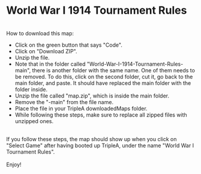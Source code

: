 # World War I 1914 Tournament Rules
<br>How to download this map:
<ul>
<li>Click on the green button that says "Code".</li>
<li>Click on "Download ZIP".</li>
<li>Unzip the file.</li>
<li>Note that in the folder called "World-War-I-1914-Tournament-Rules-main", there is another folder with the same name. One of them needs to be removed. To do this, click on the second folder, cut it, go back to the main folder, and paste. It should have replaced the main folder with the folder inside.</li> 
<li>Unzip the file called "map.zip", which is inside the main folder.</li>
<li>Remove the "-main" from the file name.</li> 
<li>Place the file in your TripleA downloadedMaps folder.</li>
<li>While following these steps, make sure to replace all zipped files with unzipped ones.</li>
</ul>
<br>If you follow these steps, the map should show up when you click on "Select Game" after having booted up TripleA, under the name "World War I Tournament Rules".
<br>
<br>Enjoy!
